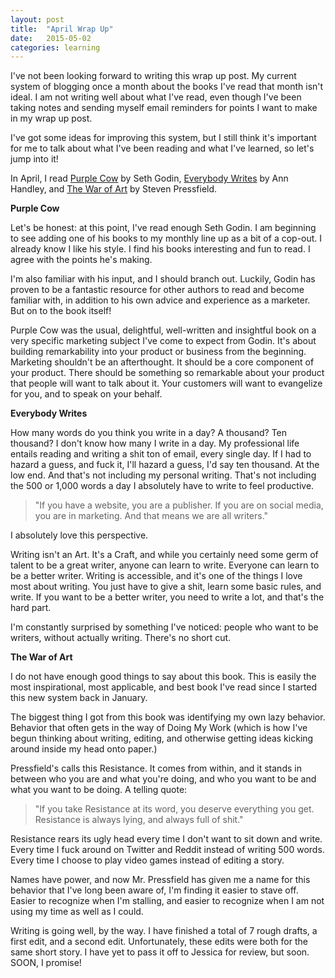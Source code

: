 ```yaml
---
layout: post
title:  "April Wrap Up"
date:   2015-05-02
categories: learning
---
```


I've not been looking forward to writing this wrap up post. My current system of blogging once a month about the books I've read that month isn't ideal. I am not writing well about what I've read, even though I've been taking notes and sending myself email reminders for points I want to make in my wrap up post.

I've got some ideas for improving this system, but I still think it's important for me to talk about what I've been reading and what I've learned, so let's jump into it!

In April, I read [Purple Cow](http://www.amazon.com/Purple-Cow-New-Edition-Remarkable-Includes/dp/1591843170) by Seth Godin, [Everybody Writes](http://annhandley.com/everybodywrites/) by Ann Handley, and [The War of Art](http://www.stevenpressfield.com/the-war-of-art/) by Steven Pressfield.

**Purple Cow**

Let's be honest: at this point, I've read enough Seth Godin. I am beginning to see adding one of his books to my monthly line up as a bit of a cop-out. I already know I like his style. I find his books interesting and fun to read. I agree with the points he's making.

I'm also familiar with his input, and I should branch out. Luckily, Godin has proven to be a fantastic resource for other authors to read and become familiar with, in addition to his own advice and experience as a marketer. But on to the book itself!

Purple Cow was the usual, delightful, well-written and insightful book on a very specific marketing subject I've come to expect from Godin. It's about building remarkability into your product or business from the beginning. Marketing shouldn't be an afterthought. It should be a core component of your product. There should be something so remarkable about your product that people will want to talk about it. Your customers will want to evangelize for you, and to speak on your behalf.

**Everybody Writes**

How many words do you think you write in a day? A thousand? Ten thousand? I don't know how many I write in a day. My professional life entails reading and writing a shit ton of email, every single day. If I had to hazard a guess, and fuck it, I'll hazard a guess, I'd say ten thousand. At the low end. And that's not including my personal writing. That's not including the 500 or 1,000 words a day I absolutely have to write to feel productive.

<blockquote>"If you have a website, you are a publisher. If you are on social media, you are in marketing. And that means we are all writers."</blockquote>

I absolutely love this perspective.

Writing isn't an Art. It's a Craft, and while you certainly need some germ of talent to be a great writer, anyone can learn to write. Everyone can learn to be a better writer. Writing is accessible, and it's one of the things I love most about writing. You just have to give a shit, learn some basic rules, and write. If you want to be a better writer, you need to write a lot, and that's the hard part.

I'm constantly surprised by something I've noticed: people who want to be writers, without actually writing. There's no short cut.

**The War of Art**

I do not have enough good things to say about this book. This is easily the most inspirational, most applicable, and best book I've read since I started this new system back in January.

The biggest thing I got from this book was identifying my own lazy behavior. Behavior that often gets in the way of Doing My Work (which is how I've begun thinking about writing, editing, and otherwise getting ideas kicking around inside my head onto paper.)

Pressfield's calls this Resistance. It comes from within, and it stands in between who you are and what you're doing, and who you want to be and what you want to be doing. A telling quote:

<blockquote>"If you take Resistance at its word, you deserve everything you get. Resistance is always lying, and always full of shit."</blockquote>

Resistance rears its ugly head every time I don't want to sit down and write. Every time I fuck around on Twitter and Reddit instead of writing 500 words. Every time I choose to play video games instead of editing a story.

Names have power, and now Mr. Pressfield has given me a name for this behavior that I've long been aware of, I'm finding it easier to stave off. Easier to recognize when I'm stalling, and easier to recognize when I am not using my time as well as I could.

Writing is going well, by the way. I have finished a total of 7 rough drafts, a first edit, and a second edit. Unfortunately, these edits were both for the same short story. I have yet to pass it off to Jessica for review, but soon. SOON, I promise!